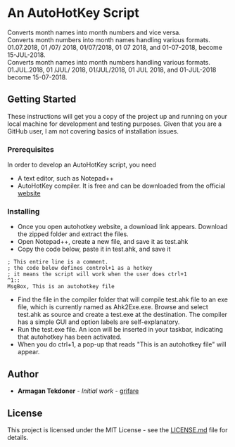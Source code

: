 # An AutoHotKey Script

Converts month names into month numbers and vice versa.<br />
 Converts month numbers into month names handling various formats. 01.07.2018, 01 /07/ 2018, 01/07/2018, 01 07 2018, and 01-07-2018, become 15-JUL-2018.<br />
 Converts month names into month numbers handling various formats. 01.JUL.2018, 01 /JUL/ 2018, 01/JUL/2018, 01 JUL 2018, and 01-JUL-2018 become 15-07-2018.

## Getting Started

These instructions will get you a copy of the project up and running on your local machine for development and testing purposes. Given that you are a GitHub user, I am not covering basics of installation issues. 

### Prerequisites

In order to develop an AutoHotKey script, you need
* A text editor, such as Notepad++
* AutoHotKey compiler. It is free and can be downloaded from the official [website](https://www.autohotkey.com)

### Installing

* Once you open autohotkey website, a download link appears. Download the zipped folder and extract the files.
* Open Notepad++, create a new file, and save it as test.ahk
* Copy the code below, paste it in test.ahk, and save it
```
; This entire line is a comment.
; the code below defines control+1 as a hotkey
; it means the script will work when the user does ctrl+1
^1::
MsgBox, This is an autohotkey file
```
* Find the file in the compiler folder that will compile test.ahk file to an exe file, which is currently named as Ahk2Exe.exe. Browse and select test.ahk as source and create a test.exe at the destination. The compiler has a simple GUI and option labels are self-explanatory.
* Run the test.exe file. An icon will be inserted in your taskbar, indicating that autohotkey has been activated.
* When you do ctrl+1, a pop-up that reads "This is an autohotkey file" will appear.

## Author

* **Armagan Tekdoner** - *Initial work* - [grifare](https://github.com/grifare)

## License

This project is licensed under the MIT License - see the [LICENSE.md](LICENSE.md) file for details.
